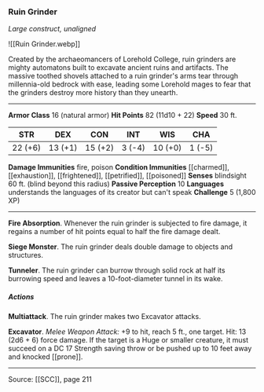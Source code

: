 ### Ruin Grinder
_Large construct, unaligned_

![[Ruin Grinder.webp]]

Created by the archaeomancers of Lorehold College, ruin grinders are mighty automatons built to excavate ancient ruins and artifacts. The massive toothed shovels attached to a ruin grinder's arms tear through millennia-old bedrock with ease, leading some Lorehold mages to fear that the grinders destroy more history than they unearth.




---

**Armor Class** 16 (natural armor)
**Hit Points** 82 (11d10 + 22)
**Speed** 30 ft.

| STR     | DEX     | CON     | INT     | WIS     | CHA     |
|---------|---------|---------|---------|---------|---------|
| 22 (+6) | 13 (+1) | 15 (+2) | 3 (-4) | 10 (+0) | 1 (-5) |

**Damage Immunities** fire, poison
**Condition Immunities** [[charmed]], [[exhaustion]], [[frightened]], [[petrified]], [[poisoned]]
**Senses** blindsight 60 ft. (blind beyond this radius)
**Passive Perception** 10
**Languages** understands the languages of its creator but can't speak
**Challenge** 5 (1,800 XP)

---

**Fire Absorption**. Whenever the ruin grinder is subjected to fire damage, it regains a number of hit points equal to half the fire damage dealt.

**Siege Monster**. The ruin grinder deals double damage to objects and structures.

**Tunneler**. The ruin grinder can burrow through solid rock at half its burrowing speed and leaves a 10-foot-diameter tunnel in its wake.

##### Actions
**Multiattack**. The ruin grinder makes two Excavator attacks.

**Excavator**. _Melee Weapon Attack:_ +9 to hit, reach 5 ft., one target. Hit: 13 (2d6 + 6) force damage. If the target is a Huge or smaller creature, it must succeed on a DC 17 Strength saving throw or be pushed up to 10 feet away and knocked [[prone]].


---

Source: [[SCC]], page 211